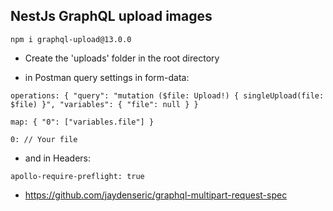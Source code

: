 ## NestJs GraphQL upload images

```
npm i graphql-upload@13.0.0
```

- Create the 'uploads' folder in the root directory

- in Postman query settings in form-data:

```
operations: { "query": "mutation ($file: Upload!) { singleUpload(file: $file) }", "variables": { "file": null } }

map: { "0": ["variables.file"] }

0: // Your file
```

- and in Headers:

```
apollo-require-preflight: true
```

- https://github.com/jaydenseric/graphql-multipart-request-spec